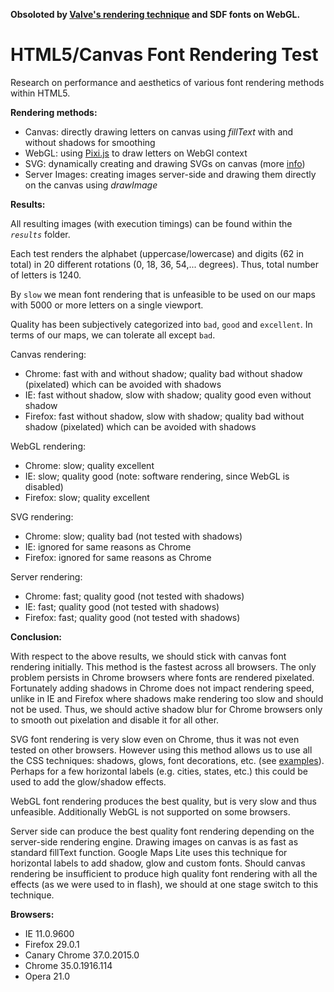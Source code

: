 **Obsoloted by [Valve's rendering technique](http://www.valvesoftware.com/publications/2007/SIGGRAPH2007_AlphaTestedMagnification.pdf) and SDF fonts on WebGL.**

HTML5/Canvas Font Rendering Test
================================

Research on performance and aesthetics of various font rendering methods within HTML5.

**Rendering methods:**

- Canvas: directly drawing letters on canvas using *fillText* with and without shadows for smoothing
- WebGL: using [Pixi.js](http://www.pixijs.com/) to draw letters on WebGl context
- SVG: dynamically creating and drawing SVGs on canvas (more [info](https://developer.mozilla.org/en-US/docs/Web/HTML/Canvas/Drawing_DOM_objects_into_a_canvas))
- Server Images: creating images server-side and drawing them directly on the canvas using *drawImage*


**Results:**

All resulting images (with execution timings) can be found within the *`results`* folder.

Each test renders the alphabet (uppercase/lowercase) and digits (62 in total) in 20 different rotations (0, 18, 36, 54,... degrees). Thus, total number of letters is 1240.

By `slow` we mean font rendering that is unfeasible to be used on our maps with 5000 or more letters on a single viewport.

Quality has been subjectively categorized into `bad`, `good` and `excellent`. In terms of our maps, we can tolerate all except `bad`.

Canvas rendering:

- Chrome: fast with and without shadow; quality bad without shadow (pixelated) which can be avoided with shadows
- IE: fast without shadow, slow with shadow; quality good even without shadow
- Firefox: fast without shadow, slow with shadow; quality bad without shadow (pixelated) which can be avoided with shadows

WebGL rendering:

- Chrome: slow; quality excellent
- IE: slow; quality good (note: software rendering, since WebGL is disabled)
- Firefox: slow; quality excellent

SVG rendering:

- Chrome: slow; quality bad (not tested with shadows)
- IE: ignored for same reasons as Chrome
- Firefox: ignored for same reasons as Chrome

Server rendering:

- Chrome: fast; quality good (not tested with shadows)
- IE: fast; quality good (not tested with shadows)
- Firefox: fast; quality good (not tested with shadows)


**Conclusion:**

With respect to the above results, we should stick with canvas font rendering initially.
This method is the fastest across all browsers.
The only problem persists in Chrome browsers where fonts are rendered pixelated.
Fortunately adding shadows in Chrome does not impact rendering speed, unlike in IE and Firefox where shadows make rendering too slow and should not be used.
Thus, we should active shadow blur for Chrome browsers only to smooth out pixelation and disable it for all other.

SVG font rendering is very slow even on Chrome, thus it was not even tested on other browsers.
However using this method allows us to use all the CSS techniques: shadows, glows, font decorations, etc. (see [examples](http://tutorials.jenkov.com/svg/text-element.html#styling-text)).
Perhaps for a few horizontal labels (e.g. cities, states, etc.) this could be used to add the glow/shadow effects.

WebGL font rendering produces the best quality, but is very slow and thus unfeasible. Additionally WebGL is not supported on some browsers.

Server side can produce the best quality font rendering depending on the server-side rendering engine.
Drawing images on canvas is as fast as standard fillText function.
Google Maps Lite uses this technique for horizontal labels to add shadow, glow and custom fonts.
Should canvas rendering be insufficient to produce high quality font rendering with all the effects (as we were used to in flash), we should at one stage switch to this technique.


**Browsers:**

- IE 11.0.9600
- Firefox 29.0.1
- Canary Chrome 37.0.2015.0
- Chrome 35.0.1916.114
- Opera 21.0

